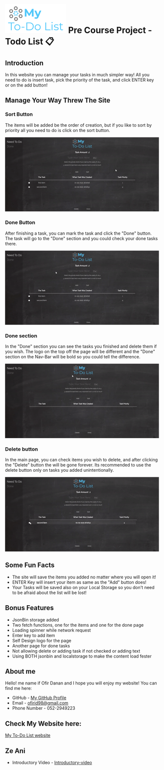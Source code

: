 # ![Scale-Up Velocity](./src/images/todo-logo.png) Pre Course Project - Todo List 📋

## Introduction

In this website you can manage your tasks in much simpler way!
All you need to do is insert task, pick the priority of the task, and click ENTER key or on the add button!

## Manage Your Way Threw The Site

### Sort Button

The items will be added be the order of creation, but if you like to sort by priority all you need to do is click on the sort button.

![sort button](./readme-files/gifs/sort.gif)

### Done Button

After finishing a task, you can mark the task and click the "Done" button.
The task will go to the "Done" section and you could check your done tasks there.

![done button](./readme-files/gifs/done-item.gif)

### Done section

In the "Done" section you can see the tasks you finished and delete them if you wish.
The logo on the top off the page will be different and the "Done" section on the Nav-Bar will be bold so you could tell the difference.

![done section](./readme-files/gifs/done-sec.gif)

### Delete button

In the main page, you can check items you wish to delete, and after clicking the "Delete" button the will be gone forever.
Its recommended to use the delete button only on tasks you added unintentionally.

![delete button](./readme-files/gifs/delete-button.gif)

## Some Fun Facts

- The site will save the items you added no matter where you will open it!
- ENTER Key will insert your item as same as the "Add" button does!
- Your Tasks will be saved also on your Local Storage so you don't need to be afraid about the list will be lost!

## Bonus Features

- JsonBin storage added
- Two fetch functions, one for the items and one for the done page
- Loading spinner while network request
- Enter key to add item
- Self Design logo for the page
- Another page for done tasks
- Not allowing delete or adding task if not checked or adding text
- Using BOTH jsonbin and localstorage to make the content load fester

## About me

Hello! me name if Ofir Danan and I hope you will enjoy my website!
You can find me here:

- GitHub - [My GitHub Profile](https://github.com/ofir-danan)
- Email - ofirid98@gmail.com
- Phone Number - 052-2949223

## Check My Website here:

[My To-Do List website](https://ofir-danan.github.io/todo-list.github.io/src/)

## Ze Ani

- Introductory Video - [Introductory-video](https://drive.google.com/file/d/1h-Q-SuLtWncJ_EQEgep7L8ubCR6gwh8k/view?usp=sharing)
